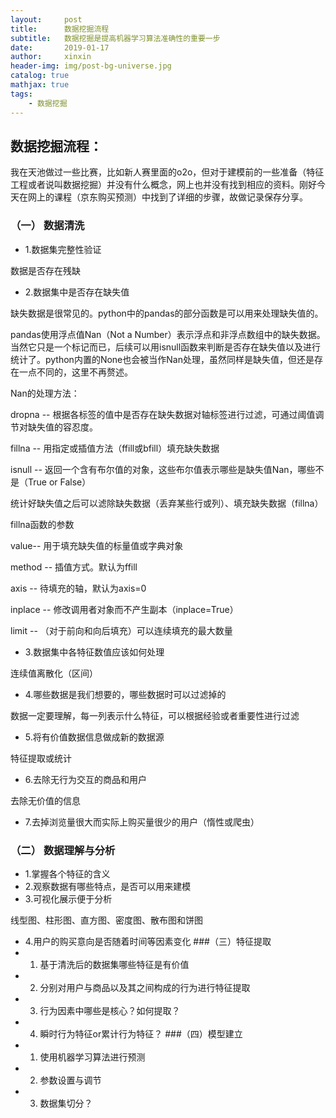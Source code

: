 ```yaml
---
layout:     post                    
title:      数据挖掘流程               
subtitle:   数据挖掘是提高机器学习算法准确性的重要一步
date:       2019-01-17             
author:     xinxin                     
header-img: img/post-bg-universe.jpg    
catalog: true                      
mathjax: true
tags:                              
    - 数据挖掘
---
```

## 数据挖掘流程：

我在天池做过一些比赛，比如新人赛里面的o2o，但对于建模前的一些准备（特征工程或者说叫数据挖掘）并没有什么概念，网上也并没有找到相应的资料。刚好今天在网上的课程（京东购买预测）中找到了详细的步骤，故做记录保存分享。
### （一） 数据清洗
* 1.数据集完整性验证

数据是否存在残缺

* 2.数据集中是否存在缺失值

缺失数据是很常见的。python中的pandas的部分函数是可以用来处理缺失值的。

pandas使用浮点值Nan（Not a Number）表示浮点和非浮点数组中的缺失数据。当然它只是一个标记而已，后续可以用isnull函数来判断是否存在缺失值以及进行统计了。python内置的None也会被当作Nan处理，虽然同样是缺失值，但还是存在一点不同的，这里不再赘述。

Nan的处理方法：

dropna -- 根据各标签的值中是否存在缺失数据对轴标签进行过滤，可通过阈值调节对缺失值的容忍度。

fillna -- 用指定或插值方法（ffill或bfill）填充缺失数据

isnull -- 返回一个含有布尔值的对象，这些布尔值表示哪些是缺失值Nan，哪些不是（True or False）

统计好缺失值之后可以滤除缺失数据（丢弃某些行或列）、填充缺失数据（fillna）

fillna函数的参数

value-- 用于填充缺失值的标量值或字典对象

method -- 插值方式。默认为ffill

axis -- 待填充的轴，默认为axis=0

inplace -- 修改调用者对象而不产生副本（inplace=True）

limit -- （对于前向和向后填充）可以连续填充的最大数量


* 3.数据集中各特征数值应该如何处理

连续值离散化（区间）

* 4.哪些数据是我们想要的，哪些数据时可以过滤掉的

数据一定要理解，每一列表示什么特征，可以根据经验或者重要性进行过滤

* 5.将有价值数据信息做成新的数据源

特征提取或统计

* 6.去除无行为交互的商品和用户

去除无价值的信息

* 7.去掉浏览量很大而实际上购买量很少的用户（惰性或爬虫）
### （二） 数据理解与分析
* 1.掌握各个特征的含义
* 2.观察数据有哪些特点，是否可以用来建模
* 3.可视化展示便于分析

线型图、柱形图、直方图、密度图、散布图和饼图

* 4.用户的购买意向是否随着时间等因素变化
###（三）特征提取
* 1. 基于清洗后的数据集哪些特征是有价值
* 2. 分别对用户与商品以及其之间构成的行为进行特征提取
* 3. 行为因素中哪些是核心？如何提取？
* 4. 瞬时行为特征or累计行为特征？
###（四）模型建立
* 1. 使用机器学习算法进行预测 
* 2. 参数设置与调节
* 3. 数据集切分？